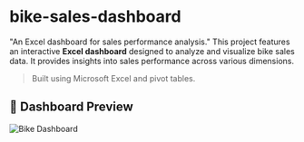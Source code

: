 # bike-sales-dashboard
"An Excel dashboard for sales performance analysis."
This project features an interactive **Excel dashboard** designed to analyze and visualize bike sales data. It provides insights into sales performance across various dimensions.
> Built using Microsoft Excel and pivot tables.
## 📸 Dashboard Preview

![Bike Dashboard](dashboard.jpeg)

